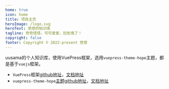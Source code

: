 ```yaml
---
home: true
icon: home
title: 项目主页
heroImage: /logo.svg
heroText: 悠悠的知识库
tagline: 奇奇怪怪，可可爱爱，捡到鬼了！
copyright: false
footer: Copyright © 2022-present 悠悠
---
```


uusama的个人知识库，使用VuePress框架，选用`vuepress-theme-hope`主题，都是基于`vuejs`框架。

- `VuePress`框架[github地址](https://github.com/vuejs/vuepress)，[文档地址](https://vuepress.vuejs.org/zh/)
- `vuepress-theme-hope`[主题github地址](https://github.com/vuepress-theme-hope/vuepress-theme-hope)，[文档地址](https://vuepress-theme-hope.github.io/v2/zh/)

